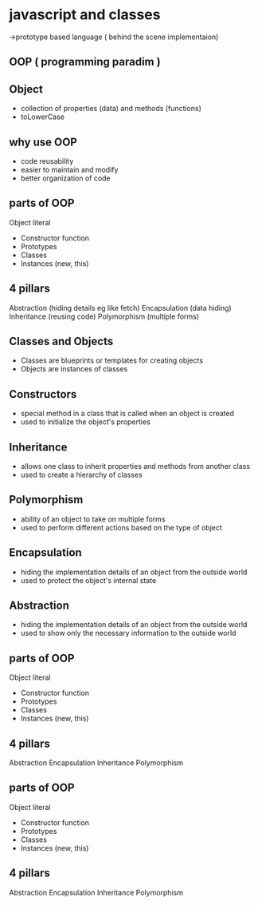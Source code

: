 # javascript and classes
->prototype based language ( behind the scene implementaion)
## OOP ( programming paradim )

## Object 
- collection of properties (data) and methods (functions)
- toLowerCase

## why use OOP
- code reusability
- easier to maintain and modify
- better organization of code

## parts of OOP
Object literal 

- Constructor function
- Prototypes
- Classes
- Instances (new, this)


## 4 pillars
Abstraction (hiding details eg like fetch)
Encapsulation (data hiding)
Inheritance (reusing code)
Polymorphism (multiple forms)



## Classes and Objects
- Classes are blueprints or templates for creating objects
- Objects are instances of classes
## Constructors
- special method in a class that is called when an object is created
- used to initialize the object's properties
## Inheritance
- allows one class to inherit properties and methods from another class
- used to create a hierarchy of classes
## Polymorphism
- ability of an object to take on multiple forms
- used to perform different actions based on the type of object
## Encapsulation
- hiding the implementation details of an object from the outside world
- used to protect the object's internal state
## Abstraction
- hiding the implementation details of an object from the outside world
- used to show only the necessary information to the outside world


## parts of OOP
Object literal 

- Constructor function
- Prototypes
- Classes
- Instances (new, this)


## 4 pillars
Abstraction
Encapsulation
Inheritance
Polymorphism

## parts of OOP
Object literal 

- Constructor function
- Prototypes
- Classes
- Instances (new, this)


## 4 pillars
Abstraction
Encapsulation
Inheritance
Polymorphism